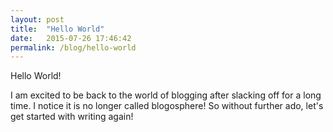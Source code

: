 ```yaml
---
layout: post
title:  "Hello World"
date:   2015-07-26 17:46:42
permalink: /blog/hello-world
---
```

Hello World!

I am excited to be back to the world of blogging after slacking off for a long
time. I notice it is no longer called blogosphere! So without further ado,
let's get started with writing again!
